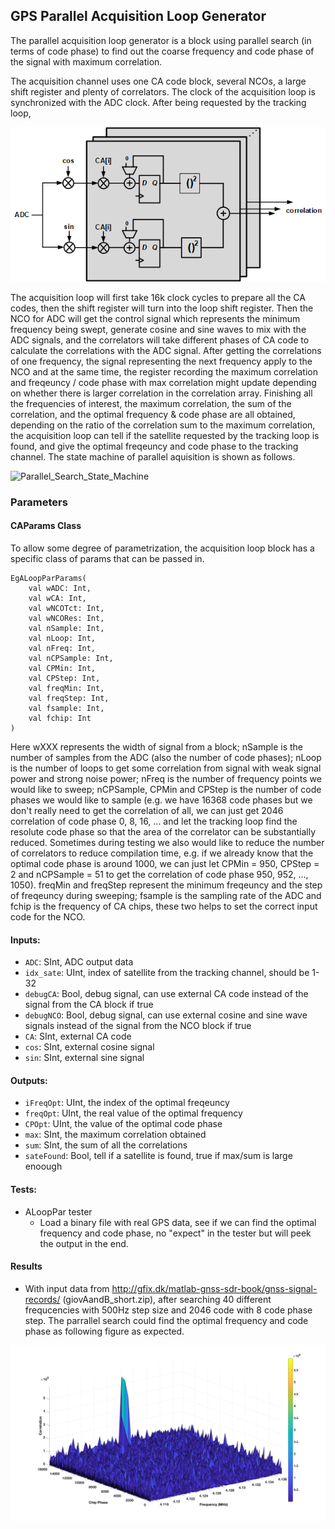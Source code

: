 ## GPS Parallel Acquisition Loop Generator

The parallel acquisition loop generator is a block using parallel search (in terms of code phase) to find out the coarse frequency and code phase of the signal with maximum correlation.

The acquisition channel uses one CA code block, several NCOs, a large shift register and plenty of correlators.
The clock of the acquisition loop is synchronized with the ADC clock. After being requested by the tracking loop, 

![Parallel_Acquisition_Diagram](pictures/AcqLoop/ParallelSearch.png)

The acquisition loop will first take 16k clock cycles to prepare all the CA codes, then the shift register will turn into the loop shift register.
Then the NCO for ADC will get the control signal which represents the minimum frequency being swept, generate cosine and sine waves to mix with the ADC signals, and the correlators will take different phases of CA code to calculate the correlations with the ADC signal. 
After getting the correlations of one frequency, the signal representing the next frequency apply to the NCO and at the same time, the register recording the maximum correlation and freqeuncy / code phase with max correlation might update depending on whether there is larger correlation in the correlation array.
Finishing all the frequencies of interest, the maximum correlation, the sum of the correlation, and the optimal frequency & code phase are 
all obtained, depending on the ratio of the correlation sum to the maximum correlation, the acquisition loop can tell if the satellite requested by 
the tracking loop is found, and give the optimal freqeuncy and code phase to the tracking channel. 
The state machine of parallel aquisition is shown as follows.

![Parallel_Search_State_Machine](pictures/state_machine.png)

### Parameters

#### CAParams Class

To allow some degree of parametrization, the acquisition loop block has a specific class of params that can be passed in. 

```
EgALoopParParams(
	val wADC: Int,
    val wCA: Int,
    val wNCOTct: Int,
    val wNCORes: Int,
    val nSample: Int,
    val nLoop: Int,
    val nFreq: Int,
    val nCPSample: Int,
    val CPMin: Int,
    val CPStep: Int,
    val freqMin: Int,
    val freqStep: Int,
    val fsample: Int,
    val fchip: Int
)
```
Here wXXX represents the width of signal from a block; nSample is the number of samples from the ADC (also the number of code phases);
nLoop is the number of loops to get some correlation from signal with weak signal power and strong noise power; nFreq is the number of frequency points
we would like to sweep; nCPSample, CPMin and CPStep is the number of code phases we would like to sample (e.g. we have 16368 code phases but we don't really
need to get the correlation of all, we can just get 2046 correlation of code phase 0, 8, 16, ... and let the tracking loop find the resolute 
code phase so that the area of the correlator can be substantially reduced. Sometimes during testing we also would like to reduce the number of 
correlators to reduce compilation time, e.g. if we already know that the optimal code phase is around 1000, we can just let CPMin = 950, CPStep = 2 
and nCPSample = 51 to get the correlation of code phase 950, 952, ..., 1050). freqMin and freqStep represent the minimum freqeuncy and the step
of freqeuncy during sweeping; fsample is the sampling rate of the ADC and fchip is the frequency of CA chips, these two helps to set the correct
input code for the NCO.


#### Inputs:

-  `ADC`: SInt, ADC output data
-  `idx_sate`: UInt, index of satellite from the tracking channel, should be 1-32
-  `debugCA`: Bool, debug signal, can use external CA code instead of the signal from the CA block if true
-  `debugNCO`: Bool, debug signal, can use external cosine and sine wave signals instead of the signal from the NCO block if true
-  `CA`: SInt, external CA code
-  `cos`: SInt, external cosine signal
-  `sin`: SInt, external sine signal


#### Outputs:

-  `iFreqOpt`: UInt, the index of the optimal freqeuncy
-  `freqOpt`: UInt, the real value of the optimal frequency
-  `CPOpt`: UInt, the value of the optimal code phase
-  `max`: SInt, the maximum correlation obtained
-  `sum`: SInt, the sum of all the correlations
-  `sateFound`: Bool, tell if a satellite is found, true if max/sum is large enoough


#### Tests:

- ALoopPar tester
  - Load a binary file with real GPS data, see if we can find the optimal frequency and code phase, no "expect" in the tester but will peek the output
    in the end.


#### Results
- With input data from http://gfix.dk/matlab-gnss-sdr-book/gnss-signal-records/ (giovAandB_short.zip), after searching 40 different frequcencies with 500Hz step size and 2046 code with 8 code phase step. The parrallel search could find the optimal frequency and code phase as following figure as expected.

![Parallel_Search_Result](pictures/acq_result.png)
